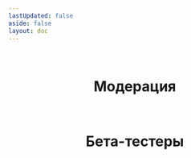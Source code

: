 ```yaml
---
lastUpdated: false
aside: false
layout: doc
---
```


<script setup>
  import {
    VPTeamPage,
    VPTeamPageTitle,
    VPTeamMembers
  } from 'vitepress/theme'

  const admins = [
    {
      avatar: 'https://cdn.discordapp.com/avatars/803639665960681502/e2ecda525abbcb714374b116e63b9f30.webp?size=1024',
      name: 'SawaDawa177_',
      title: 'Создатель',
      links: [
        { icon: 'github', link: 'https://github.com/notsawadawa177' },
        { icon: 'discord', link: 'https://discord.com/users/803639665960681502' }
      ]
    },
    {
      avatar: 'https://cdn.discordapp.com/avatars/508385398666297383/6e5f4b20955263ecf3bdc38285bd69a3.webp?size=1024',
      name: 'GreatShow6102',
      title: 'Администратор, Редактор Вики',
      links: [
        { icon: 'github', link: 'https://github.com/VGSS6102/' },
        { icon: 'discord', link: 'https://discord.com/users/508385398666297383' }
      ]
    },
  ]

  const moderators = [
    {
      avatar: 'https://cdn.discordapp.com/avatars/733200455324401676/c3bfd7b4df067d76caa37de7a1259636.webp?size=1024',
      name: 'Nub4ik1',
      title: 'Модератор',
      links: [
        { icon: 'discord', link: 'https://discord.com/users/733200455324401676' }
      ]
    },
    {
      avatar: 'https://cdn.discordapp.com/avatars/648913024031129615/a2bdfd26b847fcce1227420419ba9a37.webp?size=1024',
      name: 'Inuki659',
      title: 'Модератор',
      links: [
        { icon: 'discord', link: 'https://discord.com/users/648913024031129615' }
      ]
    },
  ]

  const beta_testers = [
    {
      avatar: 'https://cdn.discordapp.com/avatars/506820120694358036/e8343e4f1564f128691385004741b924.webp?size=1024',
      name: 'DVD314',
      title: 'Бета-тестер',
      links: [
        { icon: 'discord', link: 'https://discord.com/users/506820120694358036' }
      ]
    },
  ]
</script>

<VPTeamPage>
  <VPTeamPageTitle>
    <template #title> Администрация  </template>
  </VPTeamPageTitle>
  <VPTeamMembers size="medium" :members="admins" />
<br/>
<center>

# Модерация

</center>
<VPTeamMembers size="medium" :members="moderators" />
<br/>
<center>

# Бета-тестеры 
</center>
<VPTeamMembers size="small" :members="beta_testers" />
</VPTeamPage>




